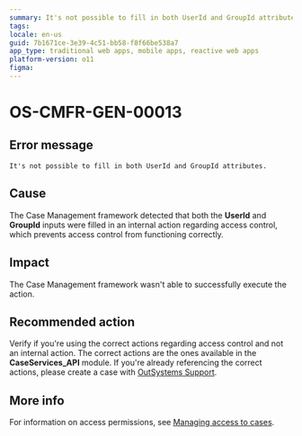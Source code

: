 ```yaml
---
summary: It's not possible to fill in both UserId and GroupId attributes.
tags:
locale: en-us
guid: 7b1671ce-3e39-4c51-bb58-f8f66be538a7
app_type: traditional web apps, mobile apps, reactive web apps
platform-version: o11
figma:
---
```


# OS-CMFR-GEN-00013

## Error message

`It's not possible to fill in both UserId and GroupId attributes.`

## Cause

The Case Management framework detected that both the **UserId** and **GroupId** inputs were filled in an internal action regarding access control, which prevents access control from functioning correctly.

## Impact

The Case Management framework wasn't able to successfully execute the action.

## Recommended action

Verify if you're using the correct actions regarding access control and not an internal action. The correct actions are the ones available in the **CaseServices_API** module. If you're already referencing the correct actions, please create a case with [OutSystems Support](https://success.outsystems.com/Support).

## More info

For information on access permissions, see [Managing access to cases](https://success.outsystems.com/Documentation/Case_Management/Managing_access_to_cases).

